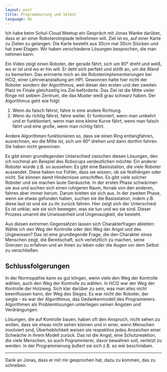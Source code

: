 ```yaml
---
layout: post
title: Programmierung und Selbst
language: de
---
```


Ich habe beim Schul-Cloud Meetup ein Gespräch mit Jonas Wanke darüber, dass er an einer Roboterolmpiade teilnehmen will.
Ziel ist es, auf einer Karte zu Zielen zu gelangen.
Die Karte besteht aus 30cm mal 30cm Stücken und hat zwei Etagen.
Wir haben verschiedene Lösungen besprochen, die man nehmen kann.

Ein Video zeigt einen Roboter, der gerade fährt, sich um 90° dreht und weiß, wo er ist und wo er hin will. Er deht sich perfekt und stößt an, um die Wand zu bemerken.
Das erinnerte mich an die Roboterimplementierungen bei HCI2, einer Lehrveranstaltung am HPI.
Gewonnen hatte hier nicht der Roboter sondern der Algorithmus, weil dieser den ersten und den zweiten Platz im Finale gleichzeitig ins Ziel
beförderte. Das Ziel ist die Mitte vieler Ringe mit selbem Zentrum, die das Muster weiß grau schwarz haben.
Der Algorithmus geht wie folgt:
1. Wenn du falsch fährst, fahre in eine andere Richtung.
2. Wenn du richtig fährst, fahre weiter.
Er funtioniert, wenn man umkehrt und er funktioniert, wenn man eine kleine Kurve fährt, wenn man falsch fährt und eine große, wenn man richtig fährt.

Andere Algorithmen funktionieren so, dass sie einen Ring entlangfahren,
ausrechnen, wo die Mitte ist, sich um 90° drehen und dann dorthin fahren. Sie haben nicht gewonnen.

Es gibt einen grundlegenden Unterschied zwischen diesen Lösungen, den ich nochmal am Beispiel des Robocups verdeutlichen möchte:
Ein anderer Roboter würde z.B. so aussehen: Es gibt eine Basisstation, die viele Roboter aussendet. Diese haben nur Fühler, dass sie wissen, ob sie festhängen oder nicht. Sie können damit Hindernisse umschiffen.
Es gibt viele solcher Roboter und sie machen laute Geräusche.
In der ersten Phase schwärmen sie aus und suchen sich einen ruhigeren Raum, fernab von den anderen, fahren aber immer herum. Darum breiten sie sich aus.
In der zweiten Phase, wenn sie etwas gefunden haben, suchen sie die Basisstation, indem z.B. diese laut ist und sie zu ihr zurück fahren.
Hier zeigt sich der Unterschied: Es ist unklar, wie sie sich bewegen, was sie tun und wo sie sind. Dieser Prozess umarmt die Unwissenheit und Ungenauigkeit, die besteht.

Aus diesen extremen Gegensätzen lassen sich Charakterfragen ableiten:
Wähle ich den Weg der Kontrolle oder den Weg der Angst und des Ungewissen?
Das ist eine grundlegende Frage, die den Charakter eines Menschen zeigt, die Bereitschaft, sich verletztlich zu machen, seine Grenzen zu erfahren und an ihnen zu leben oder die Augen vor dem Selbst zu verschließen.

Schlussfolgerungen
------------------

In der Normopathie kann es gut klingen, wenn viele den Weg der Kontrolle wählen, auch den Weg der Kontrolle zu wählen. In HCI2 war der Weg der Kontrolle der Holzweg. Sich klar darüber zu sein, was man alles nicht beeinflussen kann, der Weg des Sieges.
Es war nicht der Roboter, der siegte - es war der Algorithmus, das Gedankenmodell des Programierers. Algorithmen als Problemlösungen unterliegen seinen Ängsten und Verdrängungen.

Lösungen, die auf Kontrolle bauen, haben oft den Anspruch, nicht sehen zu wollen, dass sie etwas nicht sehen können und in einer, wenn Menschen involviert sind, Überheblichkeit weisen sie respektlos jedes Anzeichen einer Schwäche in ihrem Modell zurück.
Das ist die Angst, eine Schutzreaktion, die viele Menschen, so auch Pogrammierer, davor bewahren soll, verletzt zu werden.
In der Programmierung äußert sie sich z.B. so wie beschrieben.

---

Dank an Jonas, dass er mit mir gesprochen hat, dazu zu kommen, das zu schreiben.
